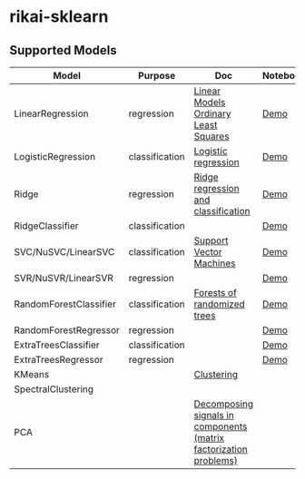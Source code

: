 # rikai-sklearn
## Supported Models
| Model | Purpose | Doc | Notebooks |
|-------|---------|-----|-----------|
| LinearRegression | regression | [Linear Models Ordinary Least Squares](https://scikit-learn.org/1.1/modules/linear_model.html#ordinary-least-squares)        | [Demo](notebooks/1.1.1%20LinearRegression.ipynb) |
| LogisticRegression | classification | [Logistic regression](https://scikit-learn.org/1.1/modules/linear_model.html#logistic-regression) | [Demo](notebooks/1.1.11%20LogisticRegression.ipynb) |
| Ridge | regression | [Ridge regression and classification](https://scikit-learn.org/1.1/modules/linear_model.html#ridge-regression-and-classification) | [Demo](notebooks/1.1.2%20Ridge.ipynb) |
| RidgeClassifier | classification | | [Demo](notebooks/1.1.2.2%20RidgeClassifier.ipynb) |
| SVC/NuSVC/LinearSVC | classification | [Support Vector Machines](https://scikit-learn.org/1.1/modules/svm.html) | [Demo](notebooks/1.4.1%20SVC.ipynb) |
| SVR/NuSVR/LinearSVR | regression | | [Demo](notebooks/1.4.2%20SVR.ipynb) |
| RandomForestClassifier | classification | [Forests of randomized trees](https://scikit-learn.org/1.1/modules/ensemble.html#forests-of-randomized-trees) | [Demo](notebooks/1.11.2%20RandomForestClassifier.ipynb) |
| RandomForestRegressor | regression | | [Demo](notebooks/1.11.2%20RandomForestRegressor.ipynb) |
| ExtraTreesClassifier | classification | | [Demo](notebooks/1.11.2%20ExtraTreesClassifier.ipynb) |
| ExtraTreesRegressor | regression | | [Demo](notebooks/1.11.2%20ExtraTreesRegressor.ipynb) |
| KMeans | | [Clustering](https://scikit-learn.org/1.1/modules/clustering.html#clustering) | |
| SpectralClustering | | | |
| PCA | | [Decomposing signals in components (matrix factorization problems)](https://scikit-learn.org/1.1/modules/decomposition.html#decomposing-signals-in-components-matrix-factorization-problems) | |

